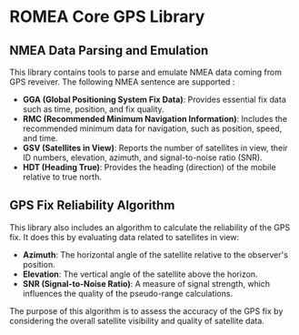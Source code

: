 # ROMEA Core GPS Library

## NMEA Data Parsing and Emulation

This library contains tools to parse and emulate NMEA data coming from GPS reveiver. The following NMEA sentence are supported :

 - **GGA (Global Positioning System Fix Data)**: Provides essential fix data such as time, position, and fix quality.
 - **RMC (Recommended Minimum Navigation Information)**: Includes the recommended minimum data for navigation, such as position, speed, and time.
 - **GSV (Satellites in View)**: Reports the number of satellites in view, their ID numbers, elevation, azimuth, and signal-to-noise ratio (SNR).
 - **HDT (Heading True)**: Provides the heading (direction) of the mobile relative to true north.

## GPS Fix Reliability Algorithm

This library also includes an algorithm to calculate the reliability of the GPS fix. It does this by evaluating data related to satellites in view:

- **Azimuth**: The horizontal angle of the satellite relative to the observer's position.
- **Elevation**: The vertical angle of the satellite above the horizon.
- **SNR (Signal-to-Noise Ratio)**: A measure of signal strength, which influences the quality of the pseudo-range calculations.

The purpose of this algorithm is to assess the accuracy of the GPS fix by considering the overall satellite visibility and quality of satellite data.
